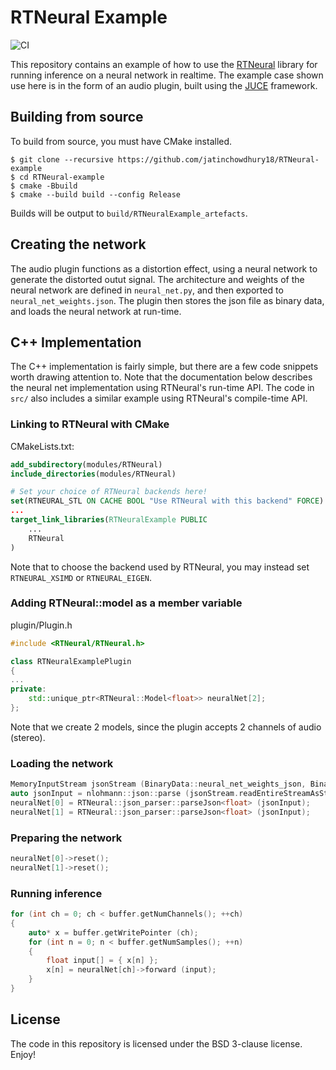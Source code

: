 # RTNeural Example

![CI](https://github.com/jatinchowdhury18/RTNeural-example/workflows/CI/badge.svg)

This repository contains an example of how to use the 
[RTNeural](https://github.com/jatinchowdhury18/RTNeural)
library for running inference on a neural network
in realtime. The example case shown use here is in the
form of an audio plugin, built using the
[JUCE](https://github.com/juce-framework/JUCE) framework.

## Building from source
To build from source, you must have CMake installed.
```
$ git clone --recursive https://github.com/jatinchowdhury18/RTNeural-example
$ cd RTNeural-example
$ cmake -Bbuild
$ cmake --build build --config Release
```

Builds will be output to `build/RTNeuralExample_artefacts`.

## Creating the network

The audio plugin functions as a distortion effect,
using a neural network to generate the distorted
outut signal. The architecture and weights of the
neural network are defined in `neural_net.py`, and
then exported to `neural_net_weights.json`. The
plugin then stores the json file as binary data,
and loads the neural network at run-time.

## C++ Implementation

The C++ implementation is fairly simple, but there
are a few code snippets worth drawing attention to.
Note that the documentation below describes the
neural net implementation using RTNeural's run-time
API. The code in `src/` also includes a similar
example using RTNeural's compile-time API.

### Linking to RTNeural with CMake

CMakeLists.txt:
```cmake
add_subdirectory(modules/RTNeural)
include_directories(modules/RTNeural)

# Set your choice of RTNeural backends here!
set(RTNEURAL_STL ON CACHE BOOL "Use RTNeural with this backend" FORCE)
...
target_link_libraries(RTNeuralExample PUBLIC
    ...
    RTNeural
)
```
Note that to choose the backend used by RTNeural,
you may instead set `RTNEURAL_XSIMD` or `RTNEURAL_EIGEN`.

### Adding RTNeural::model as a member variable

plugin/Plugin.h
```cpp
#include <RTNeural/RTNeural.h>

class RTNeuralExamplePlugin
{
...
private:
    std::unique_ptr<RTNeural::Model<float>> neuralNet[2];
};
```
Note that we create 2 models, since the plugin
accepts 2 channels of audio (stereo).

### Loading the network

```cpp
MemoryInputStream jsonStream (BinaryData::neural_net_weights_json, BinaryData::neural_net_weights_jsonSize, false);
auto jsonInput = nlohmann::json::parse (jsonStream.readEntireStreamAsString().toStdString());
neuralNet[0] = RTNeural::json_parser::parseJson<float> (jsonInput);
neuralNet[1] = RTNeural::json_parser::parseJson<float> (jsonInput);
```

### Preparing the network
```cpp
neuralNet[0]->reset();
neuralNet[1]->reset();
```

### Running inference
```cpp
for (int ch = 0; ch < buffer.getNumChannels(); ++ch)
{
    auto* x = buffer.getWritePointer (ch);
    for (int n = 0; n < buffer.getNumSamples(); ++n)
    {
        float input[] = { x[n] };
        x[n] = neuralNet[ch]->forward (input);
    }
}
```

## License
The code in this repository is licensed under
the BSD 3-clause license. Enjoy!

